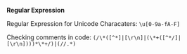 **Regular Expression**

Regular Expression for Unicode Characaters: `\u[0-9a-fA-F]`

Checking comments in code: `(/\*([^*]|[\r\n]|(\*+([^*/]|[\r\n])))*\*+/)|(//.*)`
